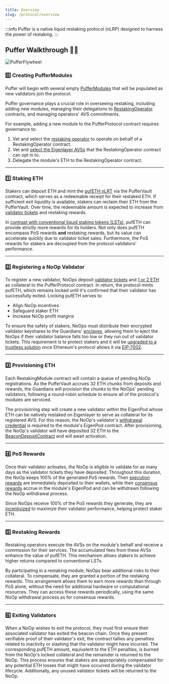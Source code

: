 ```yaml
---
title: Overview
slug: /protocol/overview
---
```


:::info 
Puffer is a native liquid restaking protocol (nLRP) designed to harness the power of restaking.
:::


## Puffer Walkthrough 👩‍🏫

<div style={{textAlign: 'center'}}>

![PufferFlywheel](/img/PufferProtocol.png)
</div>

### 0️⃣ Creating PufferModules
Puffer will begin with several empty [PufferModules](/protocol/puffer-modules#puffer-modules-) that will be populated as new validators join the protocol.

Puffer governance plays a crucial role in overseeing restaking, including adding new modules, managing their delegations to [RestakingOperator](/protocol/puffer-modules#restaking-operators) contracts, and managing operators' AVS commitments.

For example, adding a new module to the PufferProtocol contract requires governance to:
1. Vet and select the [restaking operator](/protocol/puffer-modules#restricting-reops) to operate on behalf of a RestakingOperator contract.
2. Vet and [select the Eigenlayer AVSs](/protocol/puffer-modules#restricting-avss) that the RestakingOperator contract can opt in to.
3. Delegate the module's ETH to the RestakingOperator contract.

---
### 1️⃣ Staking ETH  
Stakers can deposit ETH and mint the [pufETH nLRT](/protocol/nlrt#pufeth) via the PufferVault contract, which serves as a redeemable receipt for their restaked ETH. If sufficient exit liquidity is available, stakers can reclaim their ETH from the PufferVault. Over time, the redeemable amount is expected to increase from [validator tickets](/protocol/validator-tickets) and restaking rewards.

In [contrast with conventional liquid staking tokens (LSTs)](/protocol/nlrt#what-is-an-lst), pufETH can provide strictly more rewards for its holders. Not only does pufETH encompass PoS rewards **and** restaking rewards, but its value can accelerate quickly due to validator ticket sales. Furthermore, the PoS rewards for stakers are decoupled from the protocol validators' performance.

---
### 2️⃣ Registering a NoOp Validator
To register a new validator, NoOps deposit [validator tickets](/protocol/validator-tickets) and [1 or 2 ETH](/reference/faq#%EF%B8%8F-how-many-eth-do-i-need-to-run-a-puffer-node) as collateral to the PufferProtocol contract. In return, the protocol mints pufETH, which remains locked until it's confirmed that their validator has successfully exited. Locking pufETH serves to:
- Align NoOp incentives
- Safeguard staker ETH
- Increase NoOp profit margins

To ensure the safety of stakers, NoOps must distribute their encrypted validator keyshares to the Guardians' [enclaves](/reference/glossary#enclave), allowing them to eject the NoOps if their validator balance falls too low or they run out of validator tickets. This requirement is to protect stakers and it will be [upgraded to a trustless solution](/protocol/guardians#roadmap-to-decentralization) once Ethereum's protocol allows it via [EIP-7002](https://eips.ethereum.org/EIPS/eip-7002). 

---
### 3️⃣ Provisioning ETH
Each RestakingModule contract will contain a queue of pending NoOp registrations. As the PufferVault accrues 32 ETH chunks from deposits and rewards, the Guardians will provision the chunks to the NoOps' pending validators, following a round-robin schedule to ensure all of the protocol's modules are serviced.

The provisioning step will create a new validator within the EigenPod whose ETH can be natively restaked on Eigenlayer to serve as collateral for its registered AVS. For this reason, the NoOp's validator's [withdrawal credential](/reference/glossary#withdrawal-credentials) is required to the module's EigenPod contract. After provisioning, the NoOp's validator will have deposited 32 ETH to the [BeaconDepositContract](https://etherscan.io/address/0x00000000219ab540356cBB839Cbe05303d7705Fa) and will await activation.

---
### 4️⃣ PoS Rewards 
Once their validator activates, the NoOp is eligible to validate for as many days as the validator tickets they have deposited. Throughout this duration, the NoOp keeps 100% of the generated PoS rewards. Their [execution rewards](/reference/glossary#execution-rewards) are immediately deposited to their wallets, while their [consensus rewards](/reference/glossary#consensus-rewards) accrue in the module's EigenPod and can be withdrawn following the NoOp withdrawal process.

Since NoOps receive 100% of the PoS rewards they generate, they are [incentivized](/protocol/validator-tickets#why--noop-incentives) to maximize their validator performance, helping protect staker ETH. 

---

### 5️⃣ Restaking Rewards 
Restaking operators execute the AVSs on the module's behalf and receive a commission for their services. The accumulated fees from these AVSs enhance the value of pufETH. This mechanism allows stakers to achieve higher returns compared to conventional LSTs.

By participating in a restaking module, NoOps bear additional risks to their collateral. To compensate, they are granted a portion of the restaking rewards. This arrangement allows them to earn more rewards than through PoS alone, without the need for additional hardware or computational resources. They can access these rewards periodically, using the same NoOp withdrawal process as for consensus rewards.

---
### ️6️⃣ Exiting Validators
When a NoOp wishes to exit the protocol, they must first ensure their associated validator has exited the beacon chain. Once they present verifiable proof of their validator's exit, the contract tallies any penalties related to inactivity or slashing that the validator might have incurred. The corresponding pufETH amount, equivalent to the ETH penalties, is burned from the NoOp's locked collateral and the remainder is returned to the NoOp. This process ensures that stakers are appropriately compensated for any potential ETH losses that might have occurred during the validator lifecycle. Additionally, any unused validator tickets will be returned to the NoOp.
